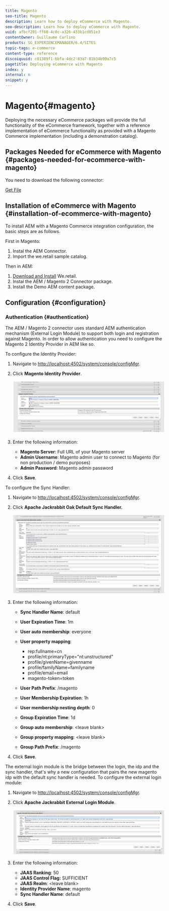 ```yaml
---
title: Magento
seo-title: Magento
description: Learn how to deploy eCommerce with Magento.
seo-description: Learn how to deploy eCommerce with Magento.
uuid: afbcf201-ff60-4c0c-a326-433b1cd851e3
contentOwner: Guillaume Carlino
products: SG_EXPERIENCEMANAGER/6.4/SITES
topic-tags: e-commerce
content-type: reference
discoiquuid: c01389f1-6bfa-4dc2-83a7-81b34b99a7c5
pagetitle: Deploying eCommerce with Magento
index: y
internal: n
snippet: y
---
```


# Magento{#magento}

Deploying the necessary eCommerce packages will provide the full functionality of the eCommerce framework, together with a reference implementation of eCommerce functionality as provided with a Magento Commerce implementation (including a demonstration catalog).

## Packages Needed for eCommerce with Magento {#packages-needed-for-ecommerce-with-magento}

You need to download the following connector:

[Get File](assets/magento2-aem-connector-master.zip)

## Installation of eCommerce with Magento {#installation-of-ecommerce-with-magento}

To install AEM with a Magento Commerce integration configuration, the basic steps are as follows.

First in Magento:

1. Instal the AEM Connector.
1. Import the we.retail sample catalog.

Then in AEM:

1. [Download and Install](https://github.com/Adobe-Marketing-Cloud/aem-sample-we-retail/releases) We.retail.
1. Instal the AEM / Magento 2 Connector package.
1. Install the Demo AEM content package.

## Configuration {#configuration}

### Authentication {#authentication}

The AEM / Magento 2 connector uses standard AEM authentication mechanism (External Login Module) to support both login and registration against Magento. In order to allow authentication you need to configure the Magento 2 Identity Provider in AEM like so.

To configure the Identity Provider:

1. Navigate to [http://localhost:4502/system/console/configMgr](http://localhost:4502/system/console/configMgr).
1. Click **Magento Identity Provider**.

   ![](assets/chlimage_1-8.jpeg)

1. Enter the following information:

    * **Magento Server**: Full URL of your Magento server 
    * **Admin Username**: Magento admin user to connect to Magento (for non production / demo purposes) 
    * **Admin Password**: Magento admin password

1. Click **Save**.

To configure the Sync Handler:

1. Navigate to [http://localhost:4502/system/console/configMgr](http://localhost:4502/system/console/configMgr).
1. Click **Apache Jackrabbit Oak Default Sync Handler.**

   ![](assets/chlimage_1-9.jpeg)

1. Enter the following information:

    * **Sync Handler Name**: default
    * **User Expiration Time**: 1m
    * **User auto membership**: everyone
    * **User property mapping**:

        * rep:fullname=cn
        * profile/nt:primaryType="nt:unstructured"
        * profile/givenName=givenname
        * profile/familyName=familyname
        * profile/email=email
        * magento-token=token

    * **User Path Prefix**: /magento
    * **User Membership Expiration**: 1h
    * **User membership nesting depth**: 0
    * **Group Expiration Time**: 1d
    * **Group auto membership**: &lt;leave blank&gt;
    * **Group property mapping**: &lt;leave blank&gt;
    * **Group Path Prefix**: /magento

1. Click **Save**.

The external login module is the bridge between the login, the idp and the sync handler, that's why a new configuration that pairs the new magento idp with the default sync handler is needed. To configure the external login module:

1. Navigate to [http://localhost:4502/system/console/configMgr](http://localhost:4502/system/console/configMgr).
1. Click **Apache Jackrabbit External Login Module**.

   ![](assets/chlimage_1-10.jpeg)

1. Enter the following information:

    * **JAAS Ranking**: 50
    * **JAAS Control Flag:** SUFFICIENT
    * **JAAS Realm**: &lt;leave blank&gt;
    * **Identity Provider Name**: magento
    * **Sync Handler Name**: default

1. Click **Save**.

